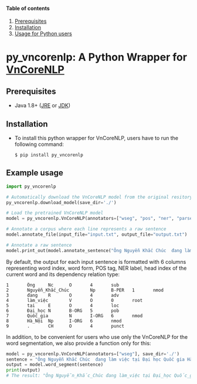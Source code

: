 #### Table of contents
1. [Prerequisites](#prerequisites)
2. [Installation](#install)
3. [Usage for Python users](#python)

# py_vncorenlp: A Python Wrapper for [VnCoreNLP](https://github.com/vncorenlp/VnCoreNLP)

## Prerequisites <a name="prerequisites"></a>

- Java 1.8+ ([JRE](http://www.oracle.com/technetwork/java/javase/downloads/jre8-downloads-2133155.html) or [JDK](http://www.oracle.com/technetwork/java/javase/downloads/jdk8-downloads-2133151.html))
## Installation <a name="install"></a>

- To install this python wrapper for VnCoreNLP, users have to run the following command:

    `$ pip install py_vncorenlp` 

## Example usage <a name="example"></a>

```python
import py_vncorenlp

# Automatically download the VnCoreNLP model from the original resitory
py_vncorenlp.download_model(save_dir='./')

# Load the pretrained VnCoreNLP model
model = py_vncorenlp.VnCoreNLP(annotators=["wseg", "pos", "ner", "parse"], save_dir='./')

# Annotate a corpus where each line represents a raw sentence
model.annotate_file(input_file="input.txt", output_file="output.txt")

# Annotate a raw sentence
model.print_out(model.annotate_sentence("Ông Nguyễn Khắc Chúc  đang làm việc tại Đại học Quốc gia Hà Nội."))
```

By default, the output for each input sentence is formatted with 6 columns representing word index, word form, POS tag, NER label, head index of the current word and its dependency relation type:

```
1       Ông     Nc      O       4       sub
2       Nguyễn_Khắc_Chúc        Np      B-PER   1       nmod
3       đang    R       O       4       adv
4       làm_việc        V       O       0       root
5       tại     E       O       4       loc
6       Đại_học N       B-ORG   5       pob
7       Quốc_gia        N       I-ORG   6       nmod
8       Hà_Nội  Np      I-ORG   6       nmod
9       .       CH      O       4       punct
```

In addition, to be convenient for users who use only the VnCoreNLP for the word segmentation, we also provide a function only for this:

```python
model = py_vncorenlp.VnCoreNLP(annotators=["wseg"], save_dir='./')
sentence = "Ông Nguyễn Khắc Chúc  đang làm việc tại Đại học Quốc gia Hà Nội."
output = model.word_segment(sentence)
print(output)
# The result: "Ông Nguyễn_Khắc_Chúc đang làm_việc tại Đại_học Quốc_gia Hà_Nội ."
```
